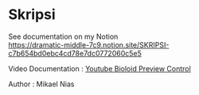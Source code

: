 # Skripsi

See documentation on my Notion
<br>
https://dramatic-middle-7c9.notion.site/SKRIPSI-c7b654bd0ebc4cd78e7dc0772060c5e5

Video Documentation : [Youtube Bioloid Preview Control](https://www.youtube.com/watch?v=nTc8X4GceEk&feature=youtu.be)

Author : Mikael Nias
